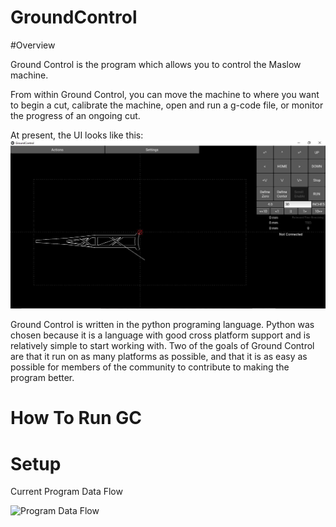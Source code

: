 GroundControl
======================



#Overview

Ground Control is the program which allows you to control the Maslow machine.

From within Ground Control, you can move the machine to where you want to begin a cut,
 calibrate the machine, open and run a g-code file, or monitor the progress of an ongoing
 cut.

 At present, the UI looks like this:
 ![UI](/Documentation/GroundControl.JPG)
 
Ground Control is written in the python programing language. Python was chosen because it
is a language with good cross platform support and is relatively simple to start working with.
Two of the goals of Ground Control are that it run on as many platforms as possible, and 
that it is as easy as possible for members of the community to contribute to making the 
program better.


How To Run GC
======================



Setup
======================


Current Program Data Flow

![Program Data Flow](/Documentation/GroundControlDataFlow.png)